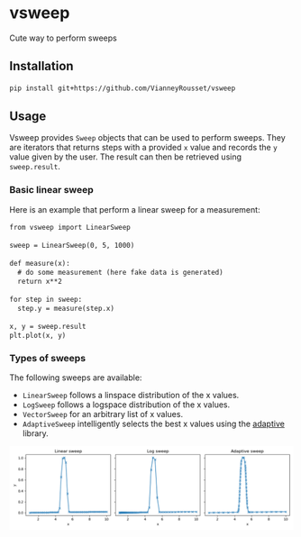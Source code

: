 # vsweep

Cute way to perform sweeps

## Installation

```bash
pip install git+https://github.com/VianneyRousset/vsweep
```

## Usage

Vsweep provides `Sweep` objects that can be used to perform sweeps. They are iterators that returns steps with a provided `x` value and records the `y` value given by the user. The result can then be retrieved using `sweep.result`.

### Basic linear sweep

Here is an example that perform a linear sweep for a measurement:

```python3
from vsweep import LinearSweep

sweep = LinearSweep(0, 5, 1000)

def measure(x):
  # do some measurement (here fake data is generated)
  return x**2

for step in sweep:
  step.y = measure(step.x)

x, y = sweep.result
plt.plot(x, y)
```

### Types of sweeps

The following sweeps are available:

- `LinearSweep` follows a linspace distribution of the x values.
- `LogSweep` follows a logspace distribution of the x values.
- `VectorSweep` for an arbitrary list of x values.
- `AdaptiveSweep` intelligently selects the best x values using the [adaptive](https://github.com/python-adaptive/adaptive) library.

![Types of sweeps](visuals/sweeps.png?raw=true)
